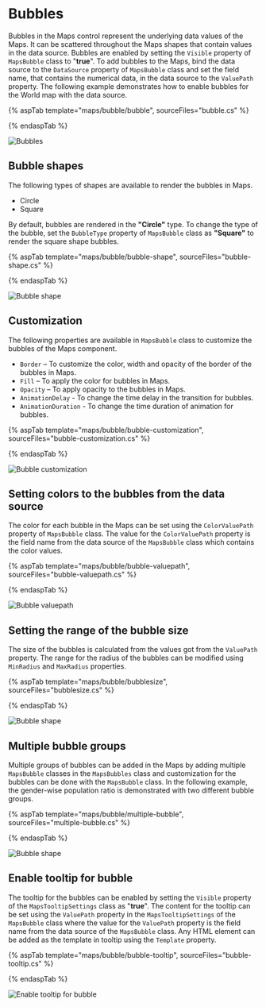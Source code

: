 # Bubbles

Bubbles in the Maps control represent the underlying data values of the Maps. It can be scattered throughout the Maps shapes that contain values in the data source. Bubbles are enabled by setting the `Visible` property of `MapsBubble` class to "**true**". To add bubbles to the Maps, bind the data source to the `DataSource` property of `MapsBubble` class and set the field name, that contains the numerical data, in the data source to the `ValuePath` property. The following example demonstrates how to enable bubbles for the World map with the data source.

{% aspTab template="maps/bubble/bubble", sourceFiles="bubble.cs" %}

{% endaspTab %}

![Bubbles](./images/Bubble/bubble.PNG)

## Bubble shapes

The following types of shapes are available to render the bubbles in Maps.

* Circle
* Square

By default, bubbles are rendered in the **"Circle"** type. To change the type of the bubble, set the `BubbleType` property of `MapsBubble` class as **"Square"** to render the square shape bubbles.

{% aspTab template="maps/bubble/bubble-shape", sourceFiles="bubble-shape.cs" %}

{% endaspTab %}

![Bubble shape](./images/Bubble/bubble-shape.PNG)

## Customization

The following properties are available in `MapsBubble` class to customize the bubbles of the Maps component.

* `Border` – To customize the color, width and opacity of the border of the bubbles in Maps.
* `Fill` – To apply the color for bubbles in Maps.
* `Opacity` – To apply opacity to the bubbles in Maps.
* `AnimationDelay` - To change the time delay in the transition for bubbles.
* `AnimationDuration` - To change the time duration of animation for bubbles.

{% aspTab template="maps/bubble/bubble-customization", sourceFiles="bubble-customization.cs" %}

{% endaspTab %}

![Bubble customization](./images/Bubble/bubble-customization.PNG)

## Setting colors to the bubbles from the data source

The color for each bubble in the Maps can be set using the `ColorValuePath` property of `MapsBubble` class. The value for the `ColorValuePath` property is the field name from the data source of the `MapsBubble` class which contains the color values.

{% aspTab template="maps/bubble/bubble-valuepath", sourceFiles="bubble-valuepath.cs" %}

{% endaspTab %}

![Bubble valuepath](./images/Bubble/bubble-valuepath.PNG)

## Setting the range of the bubble size

The size of the bubbles is calculated from the values got from the `ValuePath` property. The range for the radius of the bubbles can be modified using `MinRadius` and `MaxRadius` properties.

{% aspTab template="maps/bubble/bubblesize", sourceFiles="bubblesize.cs" %}

{% endaspTab %}

![Bubble shape](./images/Bubble/bubble-sizing.PNG)

## Multiple bubble groups

Multiple groups of bubbles can be added in the Maps by adding multiple `MapsBubble` classes in the `MapsBubbles` class and customization for the bubbles can be done with the `MapsBubble` class. In the following example, the gender-wise population ratio is demonstrated with two different bubble groups.

{% aspTab template="maps/bubble/multiple-bubble", sourceFiles="multiple-bubble.cs" %}

{% endaspTab %}

![Bubble shape](./images/Bubble/multiple-bubble.PNG)

## Enable tooltip for bubble

The tooltip for the bubbles can be enabled by setting the `Visible` property of the `MapsTooltipSettings` class as "**true**". The content for the tooltip can be set using the `ValuePath` property in the `MapsTooltipSettings` of the `MapsBubble` class where the value for the `ValuePath` property is the field name from the data source of the `MapsBubble` class. Any HTML element can be added as the template in tooltip using the `Template` property.

{% aspTab template="maps/bubble/bubble-tooltip", sourceFiles="bubble-tooltip.cs" %}

{% endaspTab %}

![Enable tooltip for bubble](./images/Bubble/bubble-tooltip.PNG)